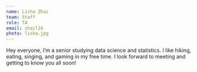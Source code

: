 ```yaml
---
name: Lisha Zhai
team: Staff
role: TA
email: zhail24
photo: lisha.jpg
---
```


Hey everyone, I’m a senior studying data science and statistics. I like hiking, eating, singing, and gaming in my free time. I look forward to meeting and getting to know you all soon! 